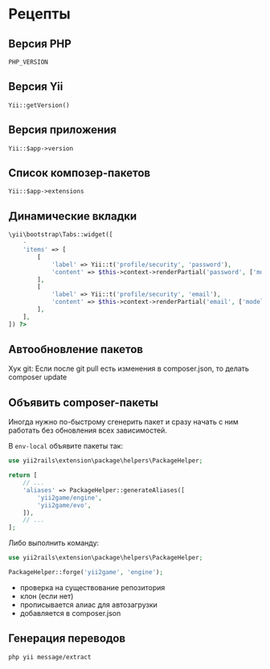 Рецепты
===

## Версия PHP

	PHP_VERSION

## Версия Yii

	Yii::getVersion()

## Версия приложения

	Yii::$app->version

## Список композер-пакетов

	Yii::$app->extensions

## Динамические вкладки

```php
\yii\bootstrap\Tabs::widget([
	-
	'items' => [
		[
			'label' => Yii::t('profile/security', 'password'),
			'content' => $this->context->renderPartial('password', ['model' => $modelPassword]),
		],
		[
			'label' => Yii::t('profile/security', 'email'),
			'content' => $this->context->renderPartial('email', ['model' => $modelEmail]),
		],
	],
]) ?>
```

## Автообновление пакетов

Хук git: Если после git pull есть изменения в composer.json, то делать composer update

## Объявить composer-пакеты

Иногда нужно по-быстрому сгенерить пакет и сразу начать с ним работать без обновления всех зависимостей.

В `env-local` объявите пакеты так:

```php
use yii2rails\extension\package\helpers\PackageHelper;

return [
	// ...
	'aliases' => PackageHelper::generateAliases([
		'yii2game/engine',
		'yii2game/evo',
	]),
	// ...
];
```
	
Либо выполнить команду:

```php
use yii2rails\extension\package\helpers\PackageHelper;

PackageHelper::forge('yii2game', 'engine');
```

 * проверка на существование репозитория
 * клон (если нет)
 * прописывается алиас для автозагрузки
 * добавляется в composer.json

## Генерация переводов

	php yii message/extract
